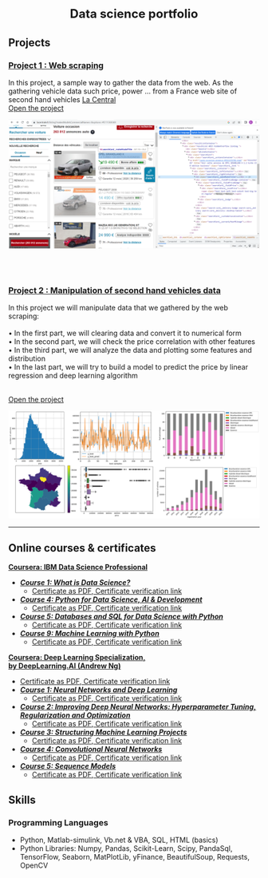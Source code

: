 <h1 align="center"><font size="5" >Data science portfolio</font></h1>

## Projects
### [Project 1 : Web scraping](https://github.com/bouz1/web_scraping/blob/main/Web_scaping_V3.ipynb)
In this project, a sample way to gather the data from the web. As the gathering vehicle data such price, power ... from a France web site of second hand vehicles
<a href="https://www.lacentrale.fr">La Central</a>
<br>
<a href="https://github.com/bouz1/web_scraping/blob/main/Web_scaping_V3.ipynb">Open the project</a>
<br>
<p align="center">
   <img src="/images/img1.png" alt="drawing" width="600"/>
</p>

<br><br>
### [Project 2 : Manipulation of second hand vehicles data](https://github.com/bouz1/Manipulation_of_second_hand_vehicles_data/blob/main/Data_Manipulation_Lacentral_V1.ipynb)
In this project we will manipulate data that we gathered by the web scraping:
<br><br>
&#x2022;  In the first part, we will clearing data and convert it to numerical form
<br>
&#x2022;  In the second part, we will check the price correlation with other features
<br>
&#x2022;  In the third part, we will analyze the data and plotting some features and distribution
<br>
&#x2022; In the last part, we will try to build a model to predict the price by linear regression and deep learning algorithm
  
<br>
<a href="https://github.com/bouz1/Manipulation_of_second_hand_vehicles_data/blob/main/Data_Manipulation_Lacentral_V1.ipynb">Open the project</a>
<br>
<p align="center">
   <img src="/images/data_manipulation.png" alt="drawing" width="600"/>
</p>


---
## Online courses & certificates

[**Coursera: IBM Data Science Professional**](https://www.coursera.org/professional-certificates/ibm-data-science?)

   * [***Course 1: What is Data Science?***](https://www.coursera.org/learn/what-is-datascience?specialization=ibm-data-science)
      * [Certificate as PDF](/certificates/IBM_DataScienceProfessional/Coursera_2ZH34DYCYWGN.pdf),[ Certificate verification link](https://www.coursera.org/verify/2ZH34DYCYWGN)
   * [***Course 4: Python for Data Science, AI & Development***](https://www.coursera.org/learn/python-for-applied-data-science-ai?specialization=ibm-data-science)
      * [Certificate as PDF](/certificates/IBM_DataScienceProfessional/Coursera_PFVHZ36PBVEU.pdf),[ Certificate verification link](https://www.coursera.org/verify/PFVHZ36PBVEU)
   * [***Course 5: Databases and SQL for Data Science with Python***](https://www.coursera.org/learn/sql-data-science?specialization=ibm-data-science)
      * [Certificate as PDF](/certificates/IBM_DataScienceProfessional/Coursera_9SG9UB7MTEKX.pdf),[ Certificate verification link](https://www.coursera.org/verify/9SG9UB7MTEKX)
   * [***Course 9: Machine Learning with Python***](https://www.coursera.org/learn/machine-learning-with-python?specialization=ibm-data-science)
      * [Certificate as PDF](/certificates/IBM_DataScienceProfessional/Coursera_RT5DRFX5QVQC.pdf),[ Certificate verification link](https://www.coursera.org/verify/RT5DRFX5QVQC)
   
[**Coursera: Deep Learning Specialization,<br> by DeepLearning.AI (Andrew Ng)**](https://www.coursera.org/specializations/deep-learning?)
   * [Certificate as PDF](/certificates/DeepLearning_AI/Coursera_5Q22A7D5L72Z.pdf),[ Certificate verification link](https://www.coursera.org/verify/5Q22A7D5L72Z)
   * [***Course 1: Neural Networks and Deep Learning***](https://www.coursera.org/learn/neural-networks-deep-learning?specialization=deep-learning)
      * [Certificate as PDF](/certificates/DeepLearning_AI/Coursera_2885FW8HSZYA.pdf),[ Certificate verification link](https://www.coursera.org/verify/2885FW8HSZYA)
   * [***Course 2: Improving Deep Neural Networks: Hyperparameter Tuning, Regularization and Optimization***](https://www.coursera.org/learn/deep-neural-network?specialization=deep-learning)
      * [Certificate as PDF](/certificates/DeepLearning_AI/Coursera_X72CB3L6VBYZ.pdf),[ Certificate verification link](https://www.coursera.org/verify/X72CB3L6VBYZ)
   * [***Course 3: Structuring Machine Learning Projects***](https://www.coursera.org/learn/machine-learning-projects)
      * [Certificate as PDF](/certificates/DeepLearning_AI/Coursera_BTTCD3QQY7MN.pdf),[ Certificate verification link](https://www.coursera.org/verify/BTTCD3QQY7MN)
   * [***Course 4: Convolutional Neural Networks***](https://www.coursera.org/learn/convolutional-neural-networks?specialization=deep-learning)
      * [Certificate as PDF](/certificates/DeepLearning_AI/Coursera_Y24AKUPY9QY3.pdf),[ Certificate verification link](https://www.coursera.org/verify/Y24AKUPY9QY3)
   * [***Course 5: Sequence Models***](https://www.coursera.org/learn/nlp-sequence-models)
      * [Certificate as PDF](/certificates/DeepLearning_AI/Coursera_Y4QQT29YGKE3.pdf),[ Certificate verification link](https://www.coursera.org/verify/Y4QQT29YGKE3)


## Skills 
### Programming Languages
* Python, Matlab-simulink, Vb.net & VBA, SQL, HTML (basics)
* Python Libraries: Numpy, Pandas, Scikit-Learn, Scipy, PandaSql, TensorFlow, Seaborn, MatPlotLib, yFinance, BeautifulSoup, Requests, OpenCV
